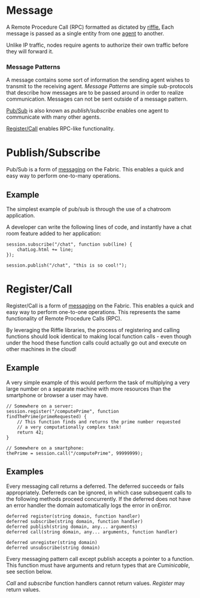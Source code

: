# Message

A Remote Procedure Call (RPC) formatted as dictated by [riffle.][Riffle] Each message is passed as a single entity from one [agent][Agent] to another. 

Unlike IP traffic, nodes require agents to authorize their own traffic before they will forward it. 

### Message Patterns

A message contains some sort of information the sending agent wishes to transmit to the receiving agent. *Message Patterns* are simple sub-protocols that describe how messages are to be passed around in order to realize communication. Messages can not be sent outside of a message pattern.

[Pub/Sub][PubSub] is also known as *publish/subscribe* enables one agent to communicate with many other agents. 

[Register/Call][RegisterCall] enables RPC-like functionality. 

# Publish/Subscribe

Pub/Sub is a form of [messaging][Message] on the Fabric. This enables a quick and easy way to perform one-to-many operations.

## Example

The simplest example of pub/sub is through the use of a chatroom application.

A developer can write the following lines of code, and instantly have a chat room feature added to her application:

```
session.subscribe("/chat", function sub(line) {
    chatLog.html += line;
});

session.publish("/chat", "this is so cool!");
```

<!-- Reference for TOC -->

[Message]:/pages/riffle/Message.md

# Register/Call

Register/Call is a form of [messaging][Message] on the Fabric. This enables a quick and easy way to perform one-to-one operations. This represents the same functionality of Remote Procedure Calls (RPC).

By leveraging the Riffle libraries, the process of registering and calling functions should look identical to making local function calls - even though under the hood these function calls could actually go out and execute on other machines in the cloud!

## Example

A very simple example of this would perform the task of multiplying a very large number on a separate machine with more resources than the smartphone or browser a user may have.

```
// Somewhere on a server:
session.register("/computePrime", function findThePrime(primeRequested) {
    // This function finds and returns the prime number requested
    // a very computationally complex task!
    return 42;
}

// Somewhere on a smartphone:
thePrime = session.call("/computePrime", 99999999);
```

<!-- Reference for TOC -->

[Message]:/pages/riffle/Message.md


## Examples 

Every messaging call returns a deferred. The deferred succeeds or fails appropriately. Deferreds can be ignored, in which case subsequent calls to the following methods proceed concurrently. If the deferred does not have an error handler the domain automatically logs the error in onError.

```none
deferred register(string domain, function handler)
deferred subscribe(string domain, function handler)
deferred publish(string domain, any... arguments)
deferred call(string domain, any... arguments, function handler)

deferred unregister(string domain)
deferred unsubscribe(string domain)
```

Every messaging pattern call except publish accepts a pointer to a function. This function must have arguments and return types that are *Cuminicable*, see section below. 

*Call* and *subscribe* function handlers cannot return values. *Register* may return values.

<!-- Reference for TOC -->

[Riffle]:/pages/riffle/Riffle.md
[Agent]:/pages/riffle/Agent.md
[Action]:/pages/riffle/Action.md
[PubSub]:/pages/riffle/PubSub.md
[RegisterCall]:/pages/riffle/RegisterCall.md
